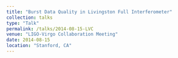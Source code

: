 ```yaml
---
title: "Burst Data Quality in Livingston Full Interferometer"
collection: talks
type: "Talk"
permalink: /talks/2014-08-15-LVC
venue: "LIGO-Virgo Collaboration Meeting"
date: 2014-08-15
location: "Stanford, CA"
---
```

